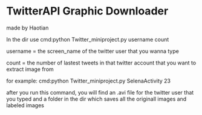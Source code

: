 # TwitterAPI Graphic Downloader
made by Haotian

In the dir use cmd:python Twitter_miniproject.py username count

username = the screen_name of the twitter user that you wanna type

count = the number of lastest tweets in that twitter account that you want to extract image from

for example: cmd:python Twitter_miniproject.py SelenaActivity 23

after you run this command, you will find an .avi file for the twitter user that you typed and a folder in the dir which saves all the originall images and  labeled images
